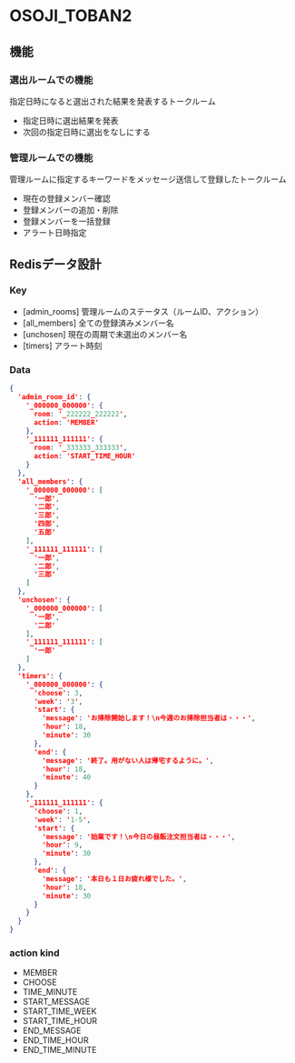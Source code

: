 # OSOJI_TOBAN2

## 機能

### 選出ルームでの機能
指定日時になると選出された結果を発表するトークルーム

- 指定日時に選出結果を発表
- 次回の指定日時に選出をなしにする

### 管理ルームでの機能
管理ルームに指定するキーワードをメッセージ送信して登録したトークルーム

- 現在の登録メンバー確認
- 登録メンバーの追加・削除
- 登録メンバーを一括登録
- アラート日時指定


## Redisデータ設計

### Key
- [admin_rooms] 管理ルームのステータス（ルームID、アクション）
- [all_members] 全ての登録済みメンバー名
- [unchosen] 現在の周期で未選出のメンバー名
- [timers] アラート時刻

### Data
```json
{
  'admin_room_id': {
    '_000000_000000': {
      room: '_222222_222222',
      action: 'MEMBER'
    },
    '_111111_111111': {
      room: '_333333_333333',
      action: 'START_TIME_HOUR'
    }
  },
  'all_members': {
    '_000000_000000': [
      '一郎',
      '二郎',
      '三郎',
      '四郎',
      '五郎'
    ],
    '_111111_111111': [
      '一郎',
      '二郎',
      '三郎'
    ]
  },
  'unchosen': {
    '_000000_000000': [
      '一郎',
      '二郎'
    ],
    '_111111_111111': [
      '一郎'
    ]
  },
  'timers': {
    '_000000_000000': {
      'choose': 3,
      'week': '3',
      'start': {
        'message': 'お掃除開始します！\n今週のお掃除担当者は・・・',
        'hour': 18,
        'minute': 30
      },
      'end': {
        'message': '終了。用がない人は帰宅するように。',
        'hour': 18,
        'minute': 40
      }
    },
    '_111111_111111': {
      'choose': 1,
      'week': '1-5',
      'start': {
        'message': '始業です！\n今日の昼飯注文担当者は・・・',
        'hour': 9,
        'minute': 30
      },
      'end': {
        'message': '本日も１日お疲れ様でした。',
        'hour': 18,
        'minute': 30
      }
    }
  }
}
```

### action kind
- MEMBER
- CHOOSE
- TIME_MINUTE
- START_MESSAGE
- START_TIME_WEEK
- START_TIME_HOUR
- END_MESSAGE
- END_TIME_HOUR
- END_TIME_MINUTE
